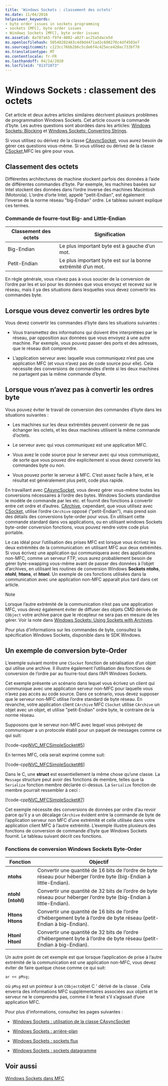 ```yaml
---
title: 'Windows Sockets : classement des octets'
ms.date: 11/04/2016
helpviewer_keywords:
- byte order issues in sockets programming
- sockets [MFC], byte order issues
- Windows Sockets [MFC], byte order issues
ms.assetid: 8a787a65-f9f4-4002-a02f-ac25a5dace5d
ms.openlocfilehash: 50548202483c4d9d4471ad2c600270c4df4503e7
ms.sourcegitcommit: c123cc76bb2b6c5cde6f4c425ece420ac733bf70
ms.translationtype: MT
ms.contentlocale: fr-FR
ms.lasthandoff: 04/14/2020
ms.locfileid: "81371073"
---
```

# <a name="windows-sockets-byte-ordering"></a>Windows Sockets : classement des octets

Cet article et deux autres articles similaires décrivent plusieurs problèmes de programmation Windows Sockets. Cet article couvre la commande d’byte. Les autres questions sont abordées dans les articles: [Windows Sockets: Blocking](../mfc/windows-sockets-blocking.md) et [Windows Sockets: Converting Strings](../mfc/windows-sockets-converting-strings.md).

Si vous utilisez ou dérivez de la classe [CAsyncSocket](../mfc/reference/casyncsocket-class.md), vous aurez besoin de gérer ces questions vous-même. Si vous utilisez ou dérivez de la classe [CSocket,](../mfc/reference/csocket-class.md)MFC les gère pour vous.

## <a name="byte-ordering"></a>Classement des octets

Différentes architectures de machine stockent parfois des données à l’aide de différentes commandes d’byte. Par exemple, les machines basées sur Intel stockent des données dans l’ordre inverse des machines Macintosh (Motorola). L’ordre d’orte Intel, appelé "petit-Endian", est également l’inverse de la norme réseau "big-Endian" ordre. Le tableau suivant explique ces termes.

### <a name="big--and-little-endian-byte-ordering"></a>Commande de fourre-tout Big- and Little-Endian

|Classement des octets|Signification|
|-------------------|-------------|
|Big-Endian|Le plus important byte est à gauche d’un mot.|
|Petit-Endian|Le plus important byte est sur la bonne extrémité d’un mot.|

En règle générale, vous n’avez pas à vous soucier de la conversion de l’ordre par les et soi pour les données que vous envoyez et recevez sur le réseau, mais il ya des situations dans lesquelles vous devez convertir les commandes byte.

## <a name="when-you-must-convert-byte-orders"></a>Lorsque vous devez convertir les ordres byte

Vous devez convertir les commandes d’byte dans les situations suivantes :

- Vous transmettez des informations qui doivent être interprétées par le réseau, par opposition aux données que vous envoyez à une autre machine. Par exemple, vous pouvez passer des ports et des adresses, que le réseau doit comprendre.

- L’application serveur avec laquelle vous communiquez n’est pas une application MFC (et vous n’avez pas de code source pour elle). Cela nécessite des conversions de commandes d’ente si les deux machines ne partagent pas la même commande d’byte.

## <a name="when-you-do-not-have-to-convert-byte-orders"></a>Lorsque vous n’avez pas à convertir les ordres byte

Vous pouvez éviter le travail de conversion des commandes d’byte dans les situations suivantes :

- Les machines sur les deux extrémités peuvent convenir de ne pas échanger les octets, et les deux machines utilisent la même commande d’octets.

- Le serveur avec qui vous communiquez est une application MFC.

- Vous avez le code source pour le serveur avec qui vous communiquez, de sorte que vous pouvez dire explicitement si vous devez convertir les commandes byte ou non.

- Vous pouvez porter le serveur à MFC. C’est assez facile à faire, et le résultat est généralement plus petit, code plus rapide.

En travaillant avec [CAsyncSocket](../mfc/reference/casyncsocket-class.md), vous devez gérer vous-même toutes les conversions nécessaires à l’ordre des bytes. Windows Sockets standardise le modèle de commande par les etc. et fournit des fonctions à convertir entre cet ordre et d’autres. [CArchive](../mfc/reference/carchive-class.md), cependant, que vous utilisez avec [CSocket](../mfc/reference/csocket-class.md), utilise l’ordre `CArchive` opposé ("petit-Endian"), mais prend soin des détails des conversions byte-order pour vous. En utilisant cette commande standard dans vos applications, ou en utilisant windows Sockets byte-order conversion fonctions, vous pouvez rendre votre code plus portable.

Le cas idéal pour l’utilisation des prises MFC est lorsque vous écrivez les deux extrémités de la communication: en utilisant MFC aux deux extrémités. Si vous écrivez une application qui communiquera avec des applications non-MFC, comme un serveur FTP, vous aurez probablement besoin de gérer byte-swapping vous-même avant de passer des données à l’objet d’archives, en utilisant les routines de conversion Windows **Sockets ntohs**, **ntohl**, **htons**, et **htonl**. Un exemple de ces fonctions utilisées dans la communication avec une application non-MFC apparaît plus tard dans cet article.

> [!NOTE]
> Lorsque l’autre extrémité de la communication n’est pas une application MFC, vous devez également éviter de diffuser des objets CMD dérivés de `CObject` votre archive parce que le récepteur ne sera pas en mesure de les gérer. Voir la note dans [Windows Sockets: Using Sockets with Archives](../mfc/windows-sockets-using-sockets-with-archives.md).

Pour plus d’informations sur les commandes de byte, consultez la spécification Windows Sockets, disponible dans le SDK Windows.

## <a name="a-byte-order-conversion-example"></a>Un exemple de conversion byte-Order

L’exemple suivant montre une `CSocket` fonction de sérialisation d’un objet qui utilise une archive. Il illustre également l’utilisation des fonctions de conversion de l’ordre par au fourre-tout dans l’API Windows Sockets.

Cet exemple présente un scénario dans lequel vous écrivez un client qui communique avec une application serveur non-MFC pour laquelle vous n’avez pas accès au code source. Dans ce scénario, vous devez supposer que le serveur non-MFC utilise l’ordre standard de byte réseau. En revanche, votre application client `CArchive` MFC `CSocket` utilise `CArchive` un objet avec un objet, et utilise "petit-Endian" ordre byte, le contraire de la norme réseau.

Supposons que le serveur non-MFC avec lequel vous prévoyez de communiquer a un protocole établi pour un paquet de messages comme ce qui suit:

[!code-cpp[NVC_MFCSimpleSocket#5](../mfc/codesnippet/cpp/windows-sockets-byte-ordering_1.cpp)]

En termes MFC, cela serait exprimé comme suit:

[!code-cpp[NVC_MFCSimpleSocket#6](../mfc/codesnippet/cpp/windows-sockets-byte-ordering_2.cpp)]

Dans le C, une **struct** est essentiellement la même chose qu’une classe. La `Message` structure peut avoir des fonctions de membre, telles que la `Serialize` fonction membre déclarée ci-dessus. La `Serialize` fonction de membre pourrait ressembler à ceci :

[!code-cpp[NVC_MFCSimpleSocket#7](../mfc/codesnippet/cpp/windows-sockets-byte-ordering_3.cpp)]

Cet exemple nécessite des conversions de données par ordre d’au revoir parce qu’il y a un décalage `CArchive` évident entre la commande de byte de l’application serveur non MFC d’une extrémité et celle utilisée dans votre application client MFC à l’autre extrémité. L’exemple illustre plusieurs des fonctions de conversion de commande d’byte que Windows Sockets fournit. Le tableau suivant décrit ces fonctions.

### <a name="windows-sockets-byte-order-conversion-functions"></a>Fonctions de conversion Windows Sockets Byte-Order

|Fonction|Objectif|
|--------------|-------------|
|**ntohs**|Convertir une quantité de 16 bits de l’ordre de byte réseau pour héberger l’ordre byte (big-Endian à little-Endian).|
|**ntohl (ntohl)**|Convertir une quantité de 32 bits de l’ordre de byte réseau pour héberger l’ordre byte (big-Endian à little-Endian).|
|**Htons Htons**|Convertir une quantité de 16 bits de l’ordre d’hébergement byte à l’ordre de byte réseau (petit-Endian à big-Endian).|
|**Htonl Htonl**|Convertir une quantité de 32 bits de l’ordre d’hébergement byte à l’ordre de byte réseau (petit-Endian à big-Endian).|

Un autre point de cet exemple est que lorsque l’application de prise à l’autre extrémité de la communication est une application non-MFC, vous devez éviter de faire quelque chose comme ce qui suit:

`ar << pMsg;`

où `pMsg` est un pointeur à un `CObject`objet C ' dérivé de la classe . Cela enverra des informations MFC supplémentaires associées aux objets et le serveur ne le comprendra pas, comme il le ferait s’il s’agissait d’une application MFC.

Pour plus d'informations, consultez les pages suivantes :

- [Windows Sockets : utilisation de la classe CAsyncSocket](../mfc/windows-sockets-using-class-casyncsocket.md)

- [Windows Sockets : arrière-plan](../mfc/windows-sockets-background.md)

- [Windows Sockets : sockets flux](../mfc/windows-sockets-stream-sockets.md)

- [Windows Sockets : sockets datagramme](../mfc/windows-sockets-datagram-sockets.md)

## <a name="see-also"></a>Voir aussi

[Windows Sockets dans MFC](../mfc/windows-sockets-in-mfc.md)
